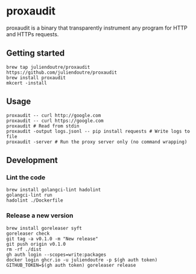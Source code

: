 # proxaudit

proxaudit is a binary that transparently instrument any program for HTTP and HTTPs requests.

## Getting started

```shell
brew tap juliendoutre/proxaudit https://github.com/juliendoutre/proxaudit
brew install proxaudit
mkcert -install
```

## Usage

```shell
proxaudit -- curl http://google.com
proxaudit -- curl https://google.com
proxaudit # Read from stdin
proxaudit -output logs.jsonl -- pip install requests # Write logs to file
proxaudit -server # Run the proxy server only (no command wrapping)
```

## Development

### Lint the code

```shell
brew install golangci-lint hadolint
golangci-lint run
hadolint ./Dockerfile
```

### Release a new version

```shell
brew install goreleaser syft
goreleaser check
git tag -a v0.1.0 -m "New release"
git push origin v0.1.0
rm -rf ./dist
gh auth login --scopes=write:packages
docker login ghcr.io -u juliendoutre -p $(gh auth token)
GITHUB_TOKEN=$(gh auth token) goreleaser release
```
